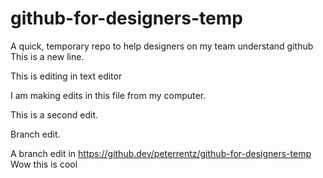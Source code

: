 # github-for-designers-temp
A quick, temporary repo to help designers on my team understand github
This is a new line. 


This is editing in text editor

I am making edits in this file from my computer.

This is a second edit.

Branch edit.

A branch edit in  https://github.dev/peterrentz/github-for-designers-temp
Wow this is cool